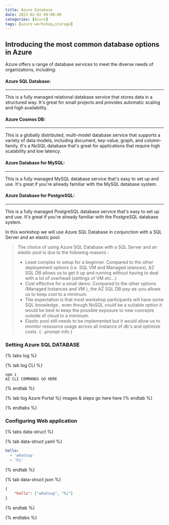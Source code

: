 ```yaml
---
title: Azure Database
date: 2023-02-02 09:00:00
categories: [Azure]
tags: [azure workshop,storage]
---
```


## Introducing the most common database options in Azure

Azure offers a range of database services to meet the diverse needs of organizations, including:

#### Azure SQL Database:
---
This is a fully managed relational database service that stores data in a structured way. It's great for small projects and provides automatic scaling and high availability.

#### Azure Cosmos DB:
--- 
This is a globally distributed, multi-model database service that supports a variety of data models, including document, key-value, graph, and column-family. It's a NoSQL database that's great for applications that require high scalability and low latency.

#### Azure Database for MySQL:
--- 
This is a fully managed MySQL database service that's easy to set up and use. It's great if you're already familiar with the MySQL database system.

#### Azure Database for PostgreSQL:
---
This is a fully managed PostgreSQL database service that's easy to set up and use. It's great if you're already familiar with the PostgreSQL database system.


In this workshop we will use Azure SQL Database in conjunction with a SQL Server and an elastic pool.


> The choice of using Azure SQL Database with a SQL Server and an elastic pool is due to the following reasons : 
> - Least complex to setup for a beginner. Compared to the other deployement options (i.e. SQL VM and Managed istances), AZ SQL DB allows us to get it up and running without having to deal with a lot of overhead (settings of VM etc...)
> - Cost effective for a small demo. Compared to the other options (Managed Instances and VM ), the AZ SQL DB pay-as-you allows us to keep cost to a minimum.
> - The expectation is that most workshop participants will have some SQL knowledge , even though NoSQL could be a suitable option it would be best to keep the possible exposure to new concepts outside of cloud to a minimum. 
> - Elastic pool still needs to be implemented but it would allow us to monitor ressource usage across all instance of db's and optimize costs. 
{: .prompt-info }



### Setting Azure SQL DATABASE

{% tabs log %}

{% tab log CLI %}
```shell
npm i 
AZ CLI COMMANDS GO HERE
```
{% endtab %}

{% tab log Azure Portal %}
images & steps go here here
{% endtab %}


{% endtabs %}

### Configuring Web application

{% tabs data-struct %}

{% tab data-struct yaml %}
```yaml
hello:
  - 'whatsup'
  - 'hi'
```
{% endtab %}

{% tab data-struct json %}
```json
{
    "hello": ["whatsup", "hi"]
}
```
{% endtab %}

{% endtabs %}
